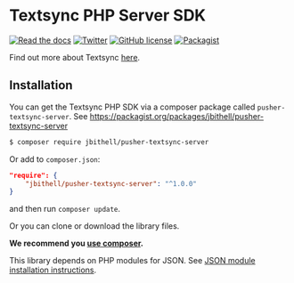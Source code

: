 # Textsync PHP Server SDK

[![Read the docs](https://img.shields.io/badge/read_the-docs-92A8D1.svg)](https://docs.pusher.com/textsync)
[![Twitter](https://img.shields.io/badge/twitter-@Pusher-blue.svg?style=flat)](http://twitter.com/Pusher)
[![GitHub license](https://img.shields.io/badge/license-MIT-lightgrey.svg)](https://github.com/pusher/chatkit-server-php/blob/master/LICENSE.md)
[![Packagist](https://img.shields.io/packagist/v/jbithell/pusher-textsync-server.svg)](https://packagist.org/packages/jbithell/pusher-textsync-server)


Find out more about Textsync [here](https://pusher.com/textsync).

## Installation

You can get the Textsync PHP SDK via a composer package called `pusher-textsync-server`. See <https://packagist.org/packages/jbithell/pusher-textsync-server>

```bash
$ composer require jbithell/pusher-textsync-server
```

Or add to `composer.json`:

```json
"require": {
    "jbithell/pusher-textsync-server": "^1.0.0"
}
```

and then run `composer update`.

Or you can clone or download the library files.

**We recommend you [use composer](http://getcomposer.org/).**

This library depends on PHP modules for JSON. See [JSON module installation instructions](http://php.net/manual/en/json.installation.php).
